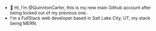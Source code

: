- 👋 Hi, I’m @QuinntonCarter, this is my new main Github account after being locked out of my previous one.
- I'm a FullStack web developer based in Salt Lake City, UT, my stack being MERN.
